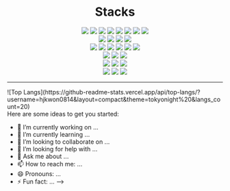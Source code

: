<div align=center><h1>Stacks</div>

<div align=center>
  <img src="https://img.shields.io/badge/java-007396?style=for-the-badge&logo=java&logoColor=white">
  <img src="https://img.shields.io/badge/c++-00599C?style=for-the-badge&logo=c%2B%2B&logoColor=white">
  <img src="https://img.shields.io/badge/html5-E34F26?style=for-the-badge&logo=html5&logoColor=white"> 
  <img src="https://img.shields.io/badge/css-1572B6?style=for-the-badge&logo=css3&logoColor=white"> 
  <img src="https://img.shields.io/badge/javascript-F7DF1E?style=for-the-badge&logo=javascript&logoColor=black">
  <img src="https://img.shields.io/badge/kotlin-7F52FF?style=for-the-badge&logo=javascript&logoColor=black">
  <img src="https://img.shields.io/badge/r-276DC3?style=for-the-badge&logo=javascript&logoColor=black">
  <img src="https://img.shields.io/badge/c-A8B9CC?style=for-the-badge&logo=javascript&logoColor=black">
  <br>
  <img src="https://img.shields.io/badge/oracle-F80000?style=for-the-badge&logo=oracle&logoColor=white"> 
  <img src="https://img.shields.io/badge/mysql-4479A1?style=for-the-badge&logo=mysql&logoColor=white"> 
  <img src="https://img.shields.io/badge/firebase-FFCA28?style=for-the-badge&logo=firebase&logoColor=white">
  <img src="https://img.shields.io/badge/hibernate-59666C?style=for-the-badge&logo=spring&logoColor=white">
  <br>
  <img src="https://img.shields.io/badge/react-61DAFB?style=for-the-badge&logo=react&logoColor=black">
  <img src="https://img.shields.io/badge/node.js-339933?style=for-the-badge&logo=Node.js&logoColor=white">
  <img src="https://img.shields.io/badge/spring-6DB33F?style=for-the-badge&logo=spring&logoColor=white">
  <img src="https://img.shields.io/badge/android studio-3DDC84?style=for-the-badge&logo=spring&logoColor=white">
  <img src="https://img.shields.io/badge/raspberry pi-A22846?style=for-the-badge&logo=spring&logoColor=white">
  <img src="https://img.shields.io/badge/r studio-75AADB?style=for-the-badge&logo=spring&logoColor=white">
  <br>
  <img src="https://img.shields.io/badge/spring boot-6DB33F?style=for-the-badge&logo=spring&logoColor=white">
  <img src="https://img.shields.io/badge/spring security-6DB33F?style=for-the-badge&logo=spring&logoColor=white">
  <img src="https://img.shields.io/badge/swagger-85EA2D?style=for-the-badge&logo=spring&logoColor=white">
  <br>
  <img src="https://img.shields.io/badge/linux-FCC624?style=for-the-badge&logo=linux&logoColor=black"> 
  <img src="https://img.shields.io/badge/amazonaws-232F3E?style=for-the-badge&logo=amazonaws&logoColor=white"> 
  <img src="https://img.shields.io/badge/apache tomcat-F8DC75?style=for-the-badge&logo=apachetomcat&logoColor=white">
  <br>
  <img src="https://img.shields.io/badge/github-181717?style=for-the-badge&logo=github&logoColor=white">
  <img src="https://img.shields.io/badge/git-F05032?style=for-the-badge&logo=git&logoColor=white">
  <img src="https://img.shields.io/badge/github actions-2088FF?style=for-the-badge&logo=git&logoColor=white">
  
</div>
<hr>
<div>
![Top Langs](https://github-readme-stats.vercel.app/api/top-langs/?username=hjkwon0814&layout=compact&theme=tokyonight%20&langs_count=20)
</div
<!--
**hjkwon0814/hjkwon0814** is a ✨ _special_ ✨ repository because its `README.md` (this file) appears on your GitHub profile.

Here are some ideas to get you started:



- 🔭 I’m currently working on ...
- 🌱 I’m currently learning ...
- 👯 I’m looking to collaborate on ...
- 🤔 I’m looking for help with ...
- 💬 Ask me about ...
- 📫 How to reach me: ...
- 😄 Pronouns: ...
- ⚡ Fun fact: ...
-->

